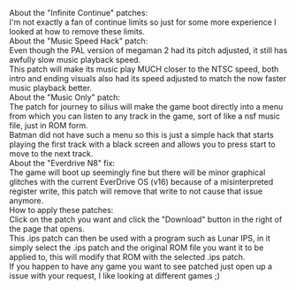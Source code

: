 About the "Infinite Continue" patches:  
I'm not exactly a fan of continue limits so just for some more experience I looked at how to remove these limits.  
About the "Music Speed Hack" patch:  
Even though the PAL version of megaman 2 had its pitch adjusted, it still has awfully slow music playback speed.  
This patch will make its music play MUCH closer to the NTSC speed, both intro and ending visuals also had its speed adjusted to match the now faster music playback better.  
About the "Music Only" patch:  
The patch for journey to silius will make the game boot directly into a menu from which you can listen to any track in the game, sort of like a nsf music file, just in ROM form.  
Batman did not have such a menu so this is just a simple hack that starts playing the first track with a black screen and allows you to press start to move to the next track.  
About the "Everdrive N8" fix:  
The game will boot up seemingly fine but there will be minor graphical glitches with the current EverDrive OS (v16) because of a misinterpreted register write, this patch will remove that write to not cause that issue anymore.  
How to apply these patches:  
Click on the patch you want and click the "Download" button in the right of the page that opens.  
This .ips patch can then be used with a program such as Lunar IPS, in it simply select the .ips patch and the original ROM file you want it to be applied to, this will modify that ROM with the selected .ips patch.  
If you happen to have any game you want to see patched just open up a issue with your request, I like looking at different games ;)

